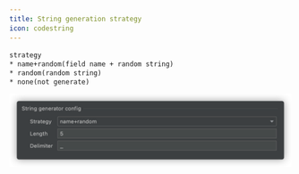 ```yaml
---
title: String generation strategy
icon: codestring
---
```


```
strategy
* name+random(field name + random string)
* random(random string)
* none(not generate)
```

![](../../../.vuepress/public/img/stringGenerate_en.png)
